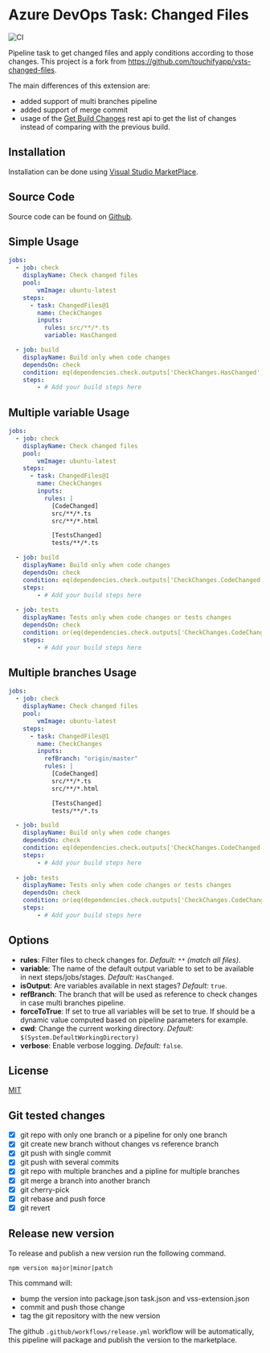 # Azure DevOps Task: Changed Files

![CI](https://github.com/mohamedelhabib/vsts-changed-files-multibranch/actions/workflows/ci.yml/badge.svg)

Pipeline task to get changed files and apply conditions according to those changes.
This project is a fork from https://github.com/touchifyapp/vsts-changed-files.

The main differences of this extension are:

- added support of multi branches pipeline
- added support of merge commit
- usage of the [Get Build Changes](https://docs.microsoft.com/en-us/rest/api/azure/devops/build/builds/get%20build%20changes?view=azure-devops-rest-6.0) rest api to get the list of changes instead of comparing with the previous build.

## Installation

Installation can be done using [Visual Studio MarketPlace](https://marketplace.visualstudio.com/items?itemName=mohamedelhabib.vsts-changed-files-multibranch).

## Source Code

Source code can be found on [Github](https://github.com/mohamedelhabib/vsts-changed-files-multibranch).

## Simple Usage

```yaml
jobs: 
  - job: check
    displayName: Check changed files
    pool:
        vmImage: ubuntu-latest
    steps:
      - task: ChangedFiles@1
        name: CheckChanges
        inputs:
          rules: src/**/*.ts
          variable: HasChanged

  - job: build
    displayName: Build only when code changes
    dependsOn: check
    condition: eq(dependencies.check.outputs['CheckChanges.HasChanged'], 'true')
    steps:
        - # Add your build steps here
```

## Multiple variable Usage

```yaml
jobs: 
  - job: check
    displayName: Check changed files
    pool:
        vmImage: ubuntu-latest
    steps:
      - task: ChangedFiles@1
        name: CheckChanges
        inputs:
          rules: |
            [CodeChanged]
            src/**/*.ts
            src/**/*.html

            [TestsChanged]
            tests/**/*.ts

  - job: build
    displayName: Build only when code changes
    dependsOn: check
    condition: eq(dependencies.check.outputs['CheckChanges.CodeChanged'], 'true')
    steps:
        - # Add your build steps here
        
  - job: tests
    displayName: Tests only when code changes or tests changes
    dependsOn: check
    condition: or(eq(dependencies.check.outputs['CheckChanges.CodeChanged'], 'true'), eq(dependencies.check.outputs['CheckChanges.TestsChanged'], 'true'))
    steps:
        - # Add your build steps here
```

## Multiple branches Usage

```yaml
jobs: 
  - job: check
    displayName: Check changed files
    pool:
        vmImage: ubuntu-latest
    steps:
      - task: ChangedFiles@1
        name: CheckChanges
        inputs:
          refBranch: "origin/master"
          rules: |
            [CodeChanged]
            src/**/*.ts
            src/**/*.html

            [TestsChanged]
            tests/**/*.ts

  - job: build
    displayName: Build only when code changes
    dependsOn: check
    condition: eq(dependencies.check.outputs['CheckChanges.CodeChanged'], 'true')
    steps:
        - # Add your build steps here
        
  - job: tests
    displayName: Tests only when code changes or tests changes
    dependsOn: check
    condition: or(eq(dependencies.check.outputs['CheckChanges.CodeChanged'], 'true'), eq(dependencies.check.outputs['CheckChanges.TestsChanged'], 'true'))
    steps:
        - # Add your build steps here
```

## Options

- __rules__: Filter files to check changes for.  _Default:_ `**` _(match all files)_.
- __variable__: The name of the default output variable to set to be available in next steps/jobs/stages. _Default:_ `HasChanged`.
- __isOutput__: Are variables available in next stages?  _Default:_ `true`.
- __refBranch__: The branch that will be used as reference to check changes in case multi branches pipeline.
- __forceToTrue__: If set to true all variables will be set to true. If should be a dynamic value computed based on pipeline parameters for example.
- __cwd__: Change the current working directory. _Default:_ `$(System.DefaultWorkingDirectory)`
- __verbose__: Enable verbose logging. _Default:_ `false`.

## License

[MIT](https://raw.githubusercontent.com/mohamedelhabib/vsts-changed-files-multibranch/master/LICENSE)

## Git tested changes

- [x] git repo with only one branch or a pipeline for only one branch
- [x] git create new branch without changes vs reference branch
- [x] git push with single commit
- [x] git push with several commits
- [x] git repo with multiple branches and a pipline for multiple branches
- [x] git merge a branch into another branch
- [x] git cherry-pick
- [x] git rebase and push force
- [x] git revert

## Release new version

To release and publish a new version run the following command.

```shell
npm version major|minor|patch
```

This command will:

- bump the version into package.json task.json and vss-extension.json
- commit and push those change
- tag the git repository with the new version

The github `.github/workflows/release.yml` workflow will be automatically, this pipeline will package and publish the version to the marketplace.
